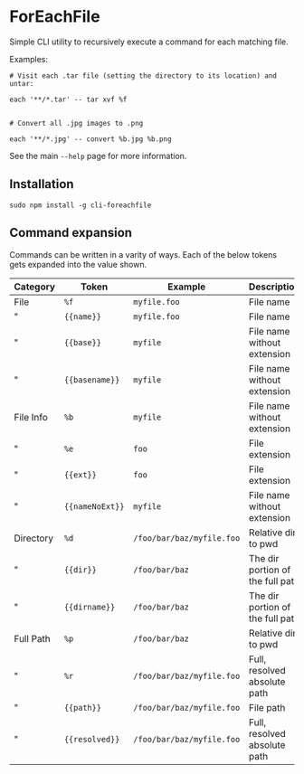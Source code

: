 ForEachFile
===========
Simple CLI utility to recursively execute a command for each matching file.

Examples:

	# Visit each .tar file (setting the directory to its location) and untar:

	each '**/*.tar' -- tar xvf %f


	# Convert all .jpg images to .png
	
	each '**/*.jpg' -- convert %b.jpg %b.png


See the main `--help` page for more information.


Installation
------------

	sudo npm install -g cli-foreachfile


Command expansion
-----------------
Commands can be written in a varity of ways. Each of the below tokens gets expanded into the value shown.

| Category       | Token           | Example                    | Description                      |
|----------------|-----------------|----------------------------|----------------------------------|
| File           | `%f`            | `myfile.foo`               | File name                        |
| "              | `{{name}}`      | `myfile.foo`               | File name                        |
| "              | `{{base}}`      | `myfile`                   | File name without extension      |
| "              | `{{basename}}`  | `myfile`                   | File name without extension      |
| File Info      | `%b`            | `myfile`                   | File name without extension      |
| "              | `%e`            | `foo`                      | File extension                   |
| "              | `{{ext}}`       | `foo`                      | File extension                   |
| "              | `{{nameNoExt}}` | `myfile`                   | File name without extension      |
| Directory      | `%d`            | `/foo/bar/baz/myfile.foo`  | Relative dir to pwd              |
| "              | `{{dir}}`       | `/foo/bar/baz`             | The dir portion of the full path |
| "              | `{{dirname}}`   | `/foo/bar/baz`             | The dir portion of the full path |
| Full Path      | `%p`            | `/foo/bar/baz`             | Relative dir to pwd              |
| "              | `%r`            | `/foo/bar/baz/myfile.foo`  | Full, resolved absolute path     |
| "              | `{{path}}`      | `/foo/bar/baz/myfile.foo`  | File path                        |
| "              | `{{resolved}}`  | `/foo/bar/baz/myfile.foo`  | Full, resolved absolute path     |
